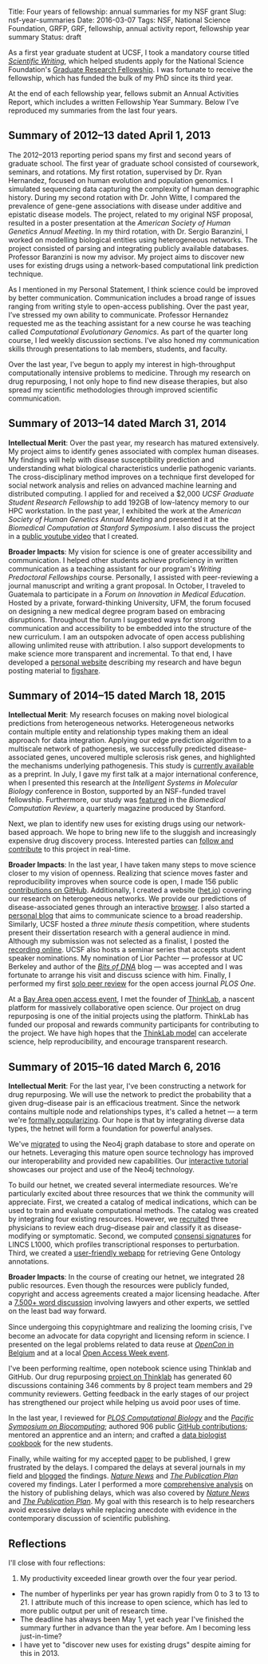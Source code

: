 Title: Four years of fellowship: annual summaries for my NSF grant
Slug: nsf-year-summaries
Date: 2016-03-07
Tags: NSF, National Science Foundation, GRFP, GRF, fellowship, annual activity report, fellowship year summary
Status: draft

As a first year graduate student at UCSF, I took a mandatory course titled [_Scientific Writing_](http://coursecatalog.ucsf.edu/course/142), which helped students apply for the National Science Foundation's [Graduate Research Fellowship](https://www.nsfgrfp.org/). I was fortunate to receive the fellowship, which has funded the bulk of my PhD since its third year.

At the end of each fellowship year, fellows submit an Annual Activities Report, which includes a written Fellowship Year Summary. Below I've reproduced my summaries from the last four years.

## Summary of 2012–13 dated April 1, 2013

The 2012–2013 reporting period spans my first and second years of graduate school. The first year of graduate school consisted of coursework, seminars, and rotations. My first rotation, supervised by Dr. Ryan Hernandez, focused on human evolution and population genomics. I simulated sequencing data capturing the complexity of human demographic history. During my second rotation with Dr. John Witte, I compared the prevalence of gene-gene associations with disease under additive and epistatic disease models. The project, related to my original NSF proposal, resulted in a poster presentation at the _American Society of Human Genetics Annual Meeting_. In my third rotation, with Dr. Sergio Baranzini, I worked on modelling biological entities using heterogeneous networks. The project consisted of parsing and integrating publicly available databases. Professor Baranzini is now my advisor. My project aims to discover new uses for existing drugs using a network-based computational link prediction technique.

As I mentioned in my Personal Statement, I think science could be improved by better communication. Communication includes a broad range of issues ranging from writing style to open-access publishing. Over the past year, I’ve stressed my own ability to communicate. Professor Hernandez requested me as the teaching assistant for a new course he was teaching called _Computational Evolutionary Genomics_. As part of the quarter long course, I led weekly discussion sections. I’ve also honed my communication skills through presentations to lab members, students, and faculty.

Over the last year, I’ve begun to apply my interest in high-throughput computationally intensive problems to medicine. Through my research on drug repurposing, I not only hope to find new disease therapies, but also spread my scientific methodologies through improved scientific communication.

## Summary of 2013–14 dated March 31, 2014

**Intellectual Merit**: Over the past year, my research has matured extensively. My project aims to identify genes associated with complex human diseases. My findings will help with disease susceptibility prediction and understanding what biological characteristics underlie pathogenic variants. The cross-disciplinary method improves on a technique first developed for social network analysis and relies on advanced machine learning and distributed computing. I applied for and received a $2,000 _UCSF Graduate Student Research Fellowship_ to add 192GB of low-latency memory to our HPC workstation. In the past year, I exhibited the work at the _American Society of Human Genetics Annual Meeting_ and presented it at the _Biomedical Computation at Stanford Symposium_. I also discuss the project in a [public youtube video](http://youtu.be/GPAvruPpZ3A) that I created.

**Broader Impacts**: My vision for science is one of greater accessibility and communication. I helped other students achieve proficiency in written communication as a teaching assistant for our program's _Writing Predoctoral Fellowships_ course. Personally, I assisted with peer-reviewing a journal manuscript and writing a grant proposal. In October, I traveled to Guatemala to participate in a _Forum on Innovation in Medical Education_. Hosted by a private, forward-thinking University, UFM, the forum focused on designing a new medical degree program based on embracing disruptions. Throughout the forum I suggested ways for strong communication and accessibility to be embedded into the structure of the new curriculum. I am an outspoken advocate of open access publishing allowing unlimited reuse with attribution. I also support developments to make science more transparent and incremental. To that end, I have developed a [personal website](http://dhimmel.com/) describing my research and have begun posting material to [figshare](http://figshare.com/authors/Daniel_Himmelstein/523637).


## Summary of 2014–15 dated March 18, 2015

**Intellectual Merit**: My research focuses on making novel biological predictions from heterogeneous networks. Heterogeneous networks contain multiple entity and relationship types making them an ideal approach for data integration. Applying our edge prediction algorithm to a multiscale network of pathogenesis, we successfully predicted disease-associated genes, uncovered multiple sclerosis risk genes, and highlighted the mechanisms underlying pathogenesis. This study is [currently available](https://dx.doi.org/10.1101/011569) as a preprint. In July, I gave my first talk at a major international conference, when I presented this research at the _Intelligent Systems in Molecular Biology_ conference in Boston, supported by an NSF-funded travel fellowship. Furthermore, our study was [featured](http://biomedicalcomputationreview.org/content/unlocking-genetics-complex-diseases-gwas-and-beyond) in the _Biomedical Computation Review_, a quarterly magazine produced by Stanford.

Next, we plan to identify new uses for existing drugs using our network-based approach. We hope to bring new life to the sluggish and increasingly expensive drug discovery process. Interested parties can [follow and contribute](https://doi.org/10.15363/thinklab.4) to this project in real-time.

**Broader Impacts**: In the last year, I have taken many steps to move science closer to my vision of openness. Realizing that science moves faster and reproducibility improves when source code is open, I made 156 public [contributions on GitHub](https://github.com/dhimmel). Additionally, I created a website ([het.io](http://het.io/)) covering our research on heterogeneous networks. We provide our predictions of disease-associated genes through an interactive [browser](http://het.io/disease-genes/browse/). I also started a [personal blog](http://blog.dhimmel.com/) that aims to communicate science to a broad readership. Similarly, UCSF hosted a _three minute thesis_ competition, where students present their dissertation research with a general audience in mind. Although my submission was not selected as a finalist, I posted the [recording online](https://youtu.be/oV3Wx14E7WE). UCSF also hosts a seminar series that accepts student speaker nominations. My nomination of Lior Pachter — professor at UC Berkeley and author of the [_Bits of DNA_](https://liorpachter.wordpress.com/) blog — was accepted and I was fortunate to arrange his visit and discuss science with him. Finally, I performed my first [solo peer review](https://publons.com/review/65947/) for the open access journal _PLOS One_.

At a [Bay Area open access event](http://blog.peerj.com/post/97879213303/save-the-date-participative-bay-area-oa-week), I met the founder of [ThinkLab](http://thinklab.com/), a nascent platform for massively collaborative open science. Our project on drug repurposing is one of the initial projects using the platform. ThinkLab has funded our proposal and rewards community participants for contributing to the project. We have high hopes that the [ThinkLab model](http://thinklab.com/blog/introducing-thinklab-a-platform-for-massively-collaborative-open-science/38) can accelerate science, help reproducibility, and encourage transparent research.

## Summary of 2015–16 dated March 6, 2016

**Intellectual Merit**: For the last year, I've been constructing a network for drug repurposing. We will use the network to predict the probability that a given drug–disease pair is an efficacious treatment. Since the network contains multiple node and relationships types, it's called a hetnet — a term we're [formally popularizing](https://doi.org/10.15363/thinklab.d104). Our hope is that by integrating diverse data types, the hetnet will form a foundation for powerful analyses.

We've [migrated](https://doi.org/10.15363/thinklab.d112) to using the Neo4j graph database to store and operate on our hetnets. Leveraging this mature open source technology has improved our interoperability and provided new capabilities. Our [interactive tutorial](http://portal.graphgist.org/graph_gists/drug-repurposing-by-hetnet-relationship-prediction-a-new-hope) showcases our project and use of the Neo4j technology.

To build our hetnet, we created several intermediate resources. We're particularly excited about three resources that we think the community will appreciate. First, we created a catalog of medical indications, which can be used to train and evaluate computational methods. The catalog was created by integrating four existing resources. However, we [recruited](http://doi.org/10.15363/thinklab.d95) three physicians to review each drug–disease pair and classify it as disease-modifying or symptomatic. Second, we computed [consensi signatures](http://doi.org/10.15363/thinklab.d43#6) for LINCS L1000, which profiles transcriptional responses to perturbation. Third, we created a [user-friendly webapp](http://git.dhimmel.com/gene-ontology/) for retrieving Gene Ontology annotations.

**Broader Impacts**: In the course of creating our hetnet, we integrated 28 public resources. Even though the resources were publicly funded, copyright and access agreements created a major licensing headache. After a [7,500+ word discussion](https://doi.org/10.15363/thinklab.d107) involving lawyers and other experts, we settled on the least bad way forward.

Since undergoing this copyꞃightmare and realizing the looming crisis, I've become an advocate for data copyright and licensing reform in science. I presented on the legal problems related to data reuse at [_OpenCon_ in Belgium](https://youtu.be/2Y2OIutYE4Y) and at a local [Open Access Week event](https://youtu.be/6XeDpvvOixg).

I've been performing realtime, open notebook science using Thinklab and GitHub. Our drug repurposing [project on Thinklab](http://doi.org/10.15363/thinklab.4) has generated 60 discussions containing 346 comments by 8 project team members and 29 community reviewers. Getting feedback in the early stages of our project has strengthened our project while helping us avoid poor uses of time.

In the last year, I reviewed for [_PLOS Computational Biology_](https://publons.com/review/245916/) and the [_Pacific Symposium on Biocomputing_](https://publons.com/review/173426); authored 906 public [GitHub contributions](https://github.com/dhimmel); mentored an apprentice and an intern; and crafted a [data biologist cookbook](https://slides.com/dhimmel/data-biologist-cookbook) for the new students.

Finally, while waiting for my accepted [paper](https://doi.org/10.1371/journal.pcbi.1004259) to be published, I grew frustrated by the delays. I compared the delays at several journals in my field and [blogged](http://blog.dhimmel.com/plos-and-publishing-delays/) the findings. [_Nature News_](https://doi.org/10.1038/523131f) and [_The Publication Plan_](http://thepublicationplan.com/2015/07/02/publication-and-acceptance-times-for-over-3000-journals/) covered my findings. Later I performed a more [comprehensive analysis](http://blog.dhimmel.com/history-of-delays/) on the history of publishing delays, which was also covered by [_Nature News_](https://doi.org/10.1038/530148a) and [_The Publication Plan_](http://thepublicationplan.com/2016/02/19/are-publishing-delays-getting-worse/). My goal with this research is to help researchers avoid excessive delays while replacing anecdote with evidence in the contemporary discussion of scientific publishing.

## Reflections

I'll close with four reflections:

1. My productivity exceeded linear growth over the four year period.
+ The number of hyperlinks per year has grown rapidly from 0 to 3 to 13 to 21. I attribute much of this increase to open science, which has led to more public output per unit of research time.
+ The deadline has always been May 1, yet each year I've finished the summary further in advance than the year before. Am I becoming less just-in-time?
+ I have yet to "discover new uses for existing drugs" despite aiming for this in 2013.
